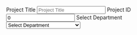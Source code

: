 <!DOCTYPE html>
<html lang="en">
<head>
<meta charset="utf-8">
<title>jQuery Add / Remove Table Rows</title>
<style type="text/css">
    table{
        width: 100%;
        margin: 20px 0;
        border-collapse: collapse;
    }
    table, th, td{
        border: 1px solid #cdcdcd;
    }
    table th, table td{
        padding: 5px;
        text-align: left;
    }
</style>
<script src="https://code.jquery.com/jquery-1.12.4.min.js"></script>
<script type="text/javascript">
    $(document).ready(function(){
incrementValue();
          $(".add-row").click(function(){
            var name = $("#ProjectTitle").val();
            var email = $("#number").val();
            var department = $("#form-control").val();
            var markup = "<tr><td><input type='checkbox' name='record'></td><td>" + name + "</td><td>" + email + "</td><td>" + department + "</td></tr>";
            $("table tbody").append(markup);
        });

        // Find and remove selected table rows
        $(".delete-row").click(function(){
            $("table tbody").find('input[name="record"]').each(function(){
                if($(this).is(":checked")){
                    $(this).parents("tr").remove();
                }
            });
        });

    });
function incrementValue()
{
    var value = parseInt(document.getElementById('number').value, 10);
    value = isNaN(value) ? 0 : value;
    value++;
    document.getElementById('number').value = value;
}
var url = "/_api/web/lists/getbytitle('Departments')/items?$select=Department";

getItems(url).then(getItemsSuccess, getItemsFail);

function getItems(url){
    return $.ajax({
        url: _spPageContextInfo.webAbsoluteUrl + url,
        type: "GET",
        headers: {
            "accept": "application/json;odata=verbose",
        }
    });
}

function getItemsSuccess(data){
   if (data.d.results.length > 0) {
    var result =groupBy(data.d.results, 'Department'); // set value of result variable
    $.each(result, function(index, item){
      // $('#form-control').append('<option value="' + value.Department + '">' + value.Department +'</option>');
         $('#form-control').append($('<option></option>').val(item).html(item));
        console.log(item); // access the choice field value

    });
   }
}

function getItemsFail(err){
    // error callback
    debugger;
}
function groupBy(items, propertyName) {
    var finalresult = [];
    $.each(items, function(index, item) {
        if ($.inArray(item[propertyName], finalresult) == -1) {
            finalresult.push(item[propertyName]);
        }
    });
    return finalresult;
}

function AddListItem() 
 { 
var res = $('select#form-control option:selected').val();
     var name = $("#ProjectTitle").val();
            var email = $("#number").val();
            var department = $("#form-control").val();
     $.ajax 
         ({ 
         url: _spPageContextInfo.webAbsoluteUrl + "/_api/web/lists/GetByTitle('" + res +"')/items", 
         type: "POST", 
         data: JSON.stringify 
         ({ 
             __metadata: 
             { 
                 type: "SP.Data.MRListItem" 
             }, 
             Title: name, 
             PID: email ,
             Department:department
         }), 
         headers: 
         { 
             "Accept": "application/json;odata=verbose", 
             "Content-Type": "application/json;odata=verbose", 
             "X-RequestDigest": $("#__REQUESTDIGEST").val(), 
             "X-HTTP-Method": "POST" 
         }, 
         success: function(data, status, xhr) 
         { 
           //  retriveListItem(); 
           alert("HI");
         }, 
         error: function(xhr, status, error) 
         { 
            // $("#ResultDiv").empty().text(data.responseJSON.error); 
         } 
     }); 
 }

</script>
</head>
<body>
    <div id="MainForm">
      <tr>
      <td>Project Title</td>
      <td><input type="text" id="ProjectTitle" placeholder="Project Title"></td>
       <td>Project ID</td>
      <td><input type="text" id="number" value="0" placeholder="PID"></td>
      <td>Select Department</td>
        <td><select id="form-control" style="width: 200px;">
          <option>Select Department</option>

      </select>
    </td>
    <td><input type="button" class="add-row" value="Add Row" onclick="AddListItem()"></td>
    </tr>
    </div>
    <table>
        <thead>
            <tr>
                <th>Select</th>
                <th>Project Title</th>
                <th>Project ID</th>
                <th>Department</th>
            </tr>
        </thead>
        <tbody>
            <!-- <tr>
                <td><input type="checkbox" name="record"></td>

            </tr> -->
        </tbody>
    </table>
    <button type="button" class="delete-row">Delete Row</button>
</body>
</html>
